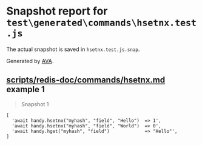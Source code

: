 # Snapshot report for `test\generated\commands\hsetnx.test.js`

The actual snapshot is saved in `hsetnx.test.js.snap`.

Generated by [AVA](https://ava.li).

## [scripts/redis-doc/commands/hsetnx.md](../../../../scripts/redis-doc/commands/hsetnx.md) example 1

> Snapshot 1

    [
      'await handy.hsetnx("myhash", "field", "Hello")  => 1',
      'await handy.hsetnx("myhash", "field", "World")  => 0',
      'await handy.hget("myhash", "field")             => "Hello"',
    ]
